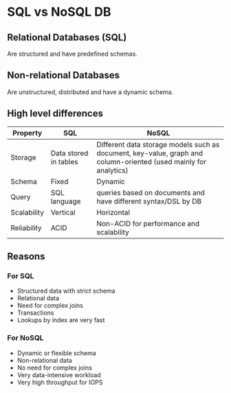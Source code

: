 # SQL vs NoSQL DB

## Relational Databases (SQL)
Are structured and have predefined schemas.

## Non-relational Databases
Are unstructured, distributed and have a dynamic schema.

## High level differences

|Property| SQL | NoSQL|
|--------|-----|------|
|Storage | Data stored in tables| Different data storage models such as document, key-value, graph and column-oriented (used mainly for analytics)|
|Schema| Fixed | Dynamic|
|Query| SQL language| queries based on documents and have different syntax/DSL by DB|
|Scalability| Vertical| Horizontal|
|Reliability| ACID | Non-ACID for performance and scalability|

## Reasons

### For SQL
* Structured data with strict schema
* Relational data
* Need for complex joins
* Transactions
* Lookups by index are very fast

### For NoSQL

* Dynamic or flexible schema
* Non-relational data
* No need for complex joins
* Very data-intensive workload
* Very high throughput for IOPS

